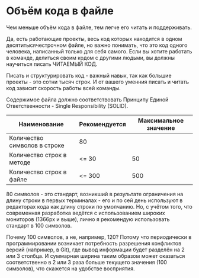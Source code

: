 # Объём кода в файле

Чем меньше объём кода в файле, тем легче его читать и поддерживать.

Да, есть работающие проекты, весь код которых находится в одном десятитысячестрочном файле, но важно понимать, что это код одного человека, написанный только для себя самого. Если вы хотите работать в команде, делиться своим кодом с другими людьми, вы должны научиться писать ЧИТАЕМЫЙ КОД.

Писать и структурировать код - важный навык, так как большие проекты - это сотни тысяч строк. И от вашего уменния писать и читать код зависит скорость работы всей команды.

Содержимое файла должно соответствовать Принципу Единой Ответственности - Single Responsibility (SOLID).

| Наименование                 | Рекомендуется    | Максимальное значение               |
| ---------------------------- | ---------------- | ----------------------------------- |
| Количество символов в строке | 80 || 100        | 120                                 |
| Количество строк в методе    | <= 30            | 50                                  |
| Количество строк в файле     | <= 300           | 500                                 |

80 символов - это стандарт, возникший в результате ограничения на длину строки в первых терминалах - его и по сей день используют в редакторах кода как длину строки по умолчанию. Но, с учётом того, что современная разработка ведётся с использованием широких мониторов (1366px и выше), лично я рекомендую использовать стандарт в 100 символов.

Почему 100 символов, а не, например, 120? Потому что периодически в программировании возникает потребность разрешения конфликтов версий (например, в Git), где вывод информации будет разделён на 2 или 3 столбца. И суммарная ширина таким образом может оказаться соответственно в 2 или 3 раза больше текущего значения (100 символов), что скажется на удобстве восприятия.
